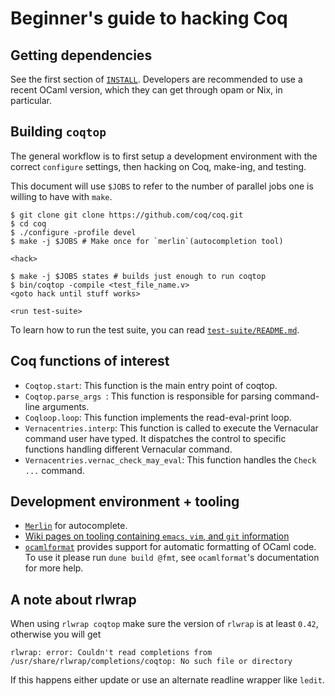 # Beginner's guide to hacking Coq

## Getting dependencies

See the first section of [`INSTALL`](../../INSTALL).  Developers are
recommended to use a recent OCaml version, which they can get through
opam or Nix, in particular.

## Building `coqtop`
The general workflow is to first setup a development environment with
the correct `configure` settings, then hacking on Coq, make-ing, and testing.


This document will use `$JOBS` to refer to the number of parallel jobs one
is willing to have with `make`.


```
$ git clone git clone https://github.com/coq/coq.git
$ cd coq
$ ./configure -profile devel
$ make -j $JOBS # Make once for `merlin`(autocompletion tool)

<hack>

$ make -j $JOBS states # builds just enough to run coqtop
$ bin/coqtop -compile <test_file_name.v>
<goto hack until stuff works>

<run test-suite>
```

To learn how to run the test suite, you can read
[`test-suite/README.md`](../../test-suite/README.md).

## Coq functions of interest
- `Coqtop.start`: This function is the main entry point of coqtop.
- `Coqtop.parse_args `: This function is responsible for parsing command-line arguments.
- `Coqloop.loop`: This function implements the read-eval-print loop.
- `Vernacentries.interp`: This function is called to execute the Vernacular command user have typed.
                       It dispatches the control to specific functions handling different Vernacular command.
- `Vernacentries.vernac_check_may_eval`: This function handles the `Check ...` command.


## Development environment + tooling

- [`Merlin`](https://github.com/ocaml/merlin) for autocomplete.
- [Wiki pages on tooling containing `emacs`, `vim`, and `git` information](https://github.com/coq/coq/wiki/DevelSetup)
- [`ocamlformat`](https://github.com/ocaml-ppx/ocamlformat) provides
  support for automatic formatting of OCaml code. To use it please run
  `dune build @fmt`, see `ocamlformat`'s documentation for more help.

## A note about rlwrap

When using `rlwrap coqtop` make sure the version of `rlwrap` is at least
`0.42`, otherwise you will get

```
rlwrap: error: Couldn't read completions from /usr/share/rlwrap/completions/coqtop: No such file or directory
```

If this happens either update or use an alternate readline wrapper like `ledit`.
